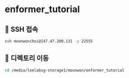 # enformer_tutorial

## 🔐 SSH 접속

```bash
ssh moonwonchoi@147.47.200.131 -p 22555
```
## 📁 디렉토리 이동
```bash
cd /media/leelabsg-storage1/moonwon/enformer_tutorial
```
